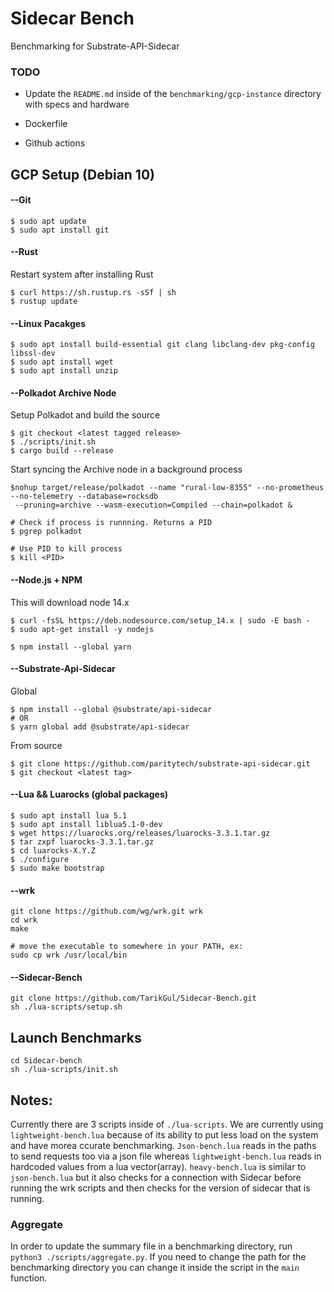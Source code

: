 # Sidecar Bench

Benchmarking for Substrate-API-Sidecar

### TODO

* Update the `README.md` inside of the `benchmarking/gcp-instance` directory with specs and hardware

* Dockerfile

* Github actions

## GCP Setup (Debian 10)

#### --Git

```
$ sudo apt update
$ sudo apt install git
```

#### --Rust

Restart system after installing Rust

```
$ curl https://sh.rustup.rs -sSf | sh
$ rustup update
```

#### --Linux Pacakges

```
$ sudo apt install build-essential git clang libclang-dev pkg-config libssl-dev
$ sudo apt install wget
$ sudo apt install unzip
```

#### --Polkadot Archive Node

Setup Polkadot and build the source 

```
$ git checkout <latest tagged release>
$ ./scripts/init.sh
$ cargo build --release
```

Start syncing the Archive node in a background process

```
$nohup target/release/polkadot --name "rural-low-8355" --no-prometheus --no-telemetry --database=rocksdb
 --pruning=archive --wasm-execution=Compiled --chain=polkadot &

# Check if process is runnning. Returns a PID
$ pgrep polkadot

# Use PID to kill process
$ kill <PID>
```

#### --Node.js + NPM

This will download node 14.x

```
$ curl -fsSL https://deb.nodesource.com/setup_14.x | sudo -E bash -
$ sudo apt-get install -y nodejs

$ npm install --global yarn
```

#### --Substrate-Api-Sidecar

Global
```
$ npm install --global @substrate/api-sidecar
# OR
$ yarn global add @substrate/api-sidecar
```

From source
```
$ git clone https://github.com/paritytech/substrate-api-sidecar.git
$ git checkout <latest tag>
```

#### --Lua && Luarocks (global packages)

```
$ sudo apt install lua 5.1
$ sudo apt install liblua5.1-0-dev
$ wget https://luarocks.org/releases/luarocks-3.3.1.tar.gz
$ tar zxpf luarocks-3.3.1.tar.gz
$ cd luarocks-X.Y.Z
$ ./configure 
$ sudo make bootstrap
```

#### --wrk 

```
git clone https://github.com/wg/wrk.git wrk
cd wrk
make

# move the executable to somewhere in your PATH, ex:
sudo cp wrk /usr/local/bin
```

#### --Sidecar-Bench

```
git clone https://github.com/TarikGul/Sidecar-Bench.git
sh ./lua-scripts/setup.sh
```

## Launch Benchmarks

```
cd Sidecar-bench
sh ./lua-scripts/init.sh
```

## Notes:

Currently there are 3 scripts inside of `./lua-scripts`. We are currently using `lightweight-bench.lua` because of its ability to put less load on the system and have morea ccurate benchmarking. `Json-bench.lua` reads in the paths to send requests too via a json file whereas `lightweight-bench.lua` reads in hardcoded values from a lua vector(array). `heavy-bench.lua` is similar to `json-bench.lua` but it also checks for a connection with Sidecar before running the wrk scripts and then checks for the version of sidecar that is running.

### Aggregate

In order to update the summary file in a benchmarking directory, run `python3 ./scripts/aggregate.py`. If you need to change the path for the benchmarking directory you can change it inside the script in the `main` function. 
